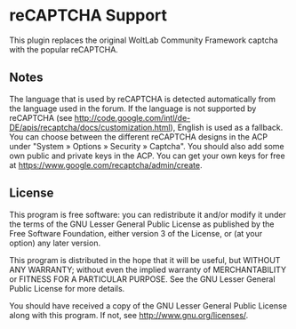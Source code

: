reCAPTCHA Support
===============

This plugin replaces the original WoltLab Community Framework captcha with the popular reCAPTCHA.

Notes
-----

The language that is used by reCAPTCHA is detected automatically from the language used in the forum. If the language is not supported by reCAPTCHA (see http://code.google.com/intl/de-DE/apis/recaptcha/docs/customization.html), English is used as a fallback. You can choose between the different reCAPTCHA designs in the ACP under "System » Options » Security » Captcha". You should also add some own public and private keys in the ACP. You can get your own keys for free at https://www.google.com/recaptcha/admin/create.

License
-------

This program is free software: you can redistribute it and/or modify
it under the terms of the GNU Lesser General Public License as published by
the Free Software Foundation, either version 3 of the License, or
(at your option) any later version.

This program is distributed in the hope that it will be useful,
but WITHOUT ANY WARRANTY; without even the implied warranty of
MERCHANTABILITY or FITNESS FOR A PARTICULAR PURPOSE.  See the
GNU Lesser General Public License for more details.

You should have received a copy of the GNU Lesser General Public License
along with this program.  If not, see <http://www.gnu.org/licenses/>.


